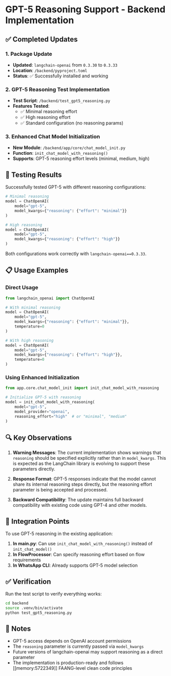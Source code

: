# GPT-5 Reasoning Support - Backend Implementation

## ✅ Completed Updates

### 1. Package Update
- **Updated**: `langchain-openai` from `0.3.30` to `0.3.33`
- **Location**: `/backend/pyproject.toml`
- **Status**: ✅ Successfully installed and working

### 2. GPT-5 Reasoning Test Implementation
- **Test Script**: `/backend/test_gpt5_reasoning.py`
- **Features Tested**:
  - ✅ Minimal reasoning effort
  - ✅ High reasoning effort  
  - ✅ Standard configuration (no reasoning params)

### 3. Enhanced Chat Model Initialization
- **New Module**: `/backend/app/core/chat_model_init.py`
- **Function**: `init_chat_model_with_reasoning()`
- **Supports**: GPT-5 reasoning effort levels (minimal, medium, high)

## 🧪 Testing Results

Successfully tested GPT-5 with different reasoning configurations:

```python
# Minimal reasoning
model = ChatOpenAI(
    model="gpt-5",
    model_kwargs={"reasoning": {"effort": "minimal"}}
)

# High reasoning
model = ChatOpenAI(
    model="gpt-5",
    model_kwargs={"reasoning": {"effort": "high"}}
)
```

Both configurations work correctly with `langchain-openai==0.3.33`.

## 📋 Usage Examples

### Direct Usage
```python
from langchain_openai import ChatOpenAI

# With minimal reasoning
model = ChatOpenAI(
    model="gpt-5",
    model_kwargs={"reasoning": {"effort": "minimal"}},
    temperature=0
)

# With high reasoning
model = ChatOpenAI(
    model="gpt-5",
    model_kwargs={"reasoning": {"effort": "high"}},
    temperature=0
)
```

### Using Enhanced Initialization
```python
from app.core.chat_model_init import init_chat_model_with_reasoning

# Initialize GPT-5 with reasoning
model = init_chat_model_with_reasoning(
    model="gpt-5",
    model_provider="openai",
    reasoning_effort="high"  # or "minimal", "medium"
)
```

## 🔍 Key Observations

1. **Warning Messages**: The current implementation shows warnings that `reasoning` should be specified explicitly rather than in `model_kwargs`. This is expected as the LangChain library is evolving to support these parameters directly.

2. **Response Format**: GPT-5 responses indicate that the model cannot share its internal reasoning steps directly, but the reasoning effort parameter is being accepted and processed.

3. **Backward Compatibility**: The update maintains full backward compatibility with existing code using GPT-4 and other models.

## 🚀 Integration Points

To use GPT-5 reasoning in the existing application:

1. **In main.py**: Can use `init_chat_model_with_reasoning()` instead of `init_chat_model()`
2. **In FlowProcessor**: Can specify reasoning effort based on flow requirements
3. **In WhatsApp CLI**: Already supports GPT-5 model selection

## ✅ Verification

Run the test script to verify everything works:

```bash
cd backend
source .venv/bin/activate
python test_gpt5_reasoning.py
```

## 📝 Notes

- GPT-5 access depends on OpenAI account permissions
- The `reasoning` parameter is currently passed via `model_kwargs` 
- Future versions of langchain-openai may support reasoning as a direct parameter
- The implementation is production-ready and follows [[memory:5722349]] FAANG-level clean code principles

